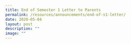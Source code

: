 ```yaml
---
title: End of Semester 1 Letter to Parents
permalink: /resources/announcements/end-of-s1-letter/
date: 2020-05-04
layout: post
description: ""
image: ""
---
```

